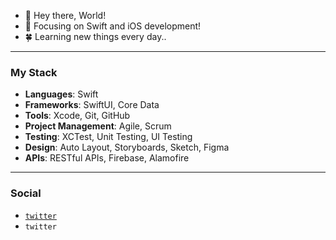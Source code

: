 
- 👋 Hey there, World!
- 👀 Focusing on Swift and iOS development!
- 🍀 Learning new things every day..

___________________________________________

### My Stack
- **Languages**: Swift
- **Frameworks**: SwiftUI, Core Data
- **Tools**: Xcode, Git, GitHub
- **Project Management**: Agile, Scrum
- **Testing**: XCTest, Unit Testing, UI Testing
- **Design**: Auto Layout, Storyboards, Sketch, Figma
- **APIs**: RESTful APIs, Firebase, Alamofire

____________________________________________

### Social
- [`twitter`](https://x.com/leon_gaultier)
- <a href="https://x.com/leon_gaultier" style="font-family: monospace; background-color: transparent; text-decoration: none;">`twitter`</a>
